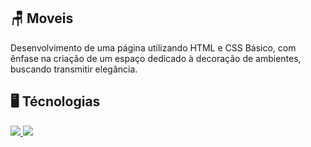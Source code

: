 ## 🪑 Moveis
Desenvolvimento de uma página utilizando HTML e CSS Básico, com ênfase na criação de um espaço dedicado à decoração de ambientes, buscando transmitir elegância.


## 🖥️ Técnologias 
<p>
  <a href="https://skillicons.dev">
    <img src="https://skillicons.dev/icons?i=html" HTML/>
    <img src="https://skillicons.dev/icons?i=css" CSS/>
  </a>
</p>

